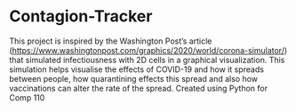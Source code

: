 # Contagion-Tracker
This project is inspired by the Washington Post’s article (https://www.washingtonpost.com/graphics/2020/world/corona-simulator/) that simulated infectiousness with 2D cells in a graphical visualization. 
This simulation helps visualise the effects of COVID-19 and how it spreads between people, how quarantining effects this spread and also how vaccinations can alter the rate of the spread.
Created using Python for Comp 110
